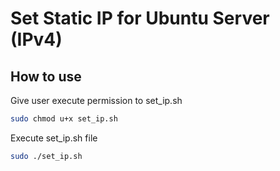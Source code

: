 # Set Static IP for Ubuntu Server (IPv4)

## How to use

Give user execute permission to set_ip.sh
```bash
sudo chmod u+x set_ip.sh
```

Execute set_ip.sh file
```bash
sudo ./set_ip.sh
```
